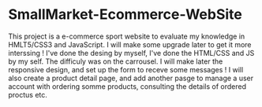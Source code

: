 # SmallMarket-Ecommerce-WebSite
This project is a e-commerce sport website to evaluate my knowledge in HMLT5/CSS3 and JavaScript. I will make some upgrade later to get it more interssing !
I've done the desing by myself, I've done the HTML/CSS and JS by my self. The difficuly was on the carrousel. 
I will make later the responsive design, and set up the form to receve some messages !
I will also create a product detail page, and add another pasge to manage a user account with ordering somme products, consulting the details of ordered proctus etc.
